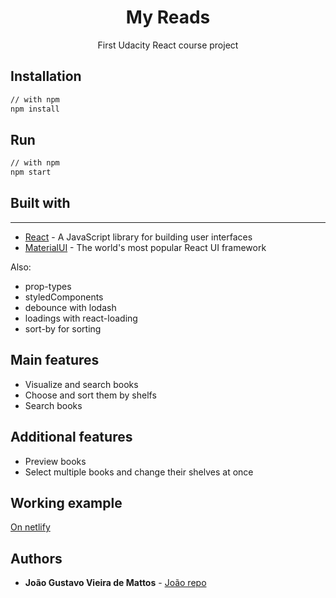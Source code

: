 <h1 align="center">My Reads</h1>

<div align="center">
First Udacity React course project
</div>

## Installation

```sh
// with npm
npm install
```

## Run

```sh
// with npm
npm start
```

## Built with

---

- [React](https://reactjs.org/) - A JavaScript library for building user interfaces
- [MaterialUI](https://material-ui.com/) - The world's most popular React UI framework

Also:

- prop-types
- styledComponents
- debounce with lodash
- loadings with react-loading
- sort-by for sorting

## Main features

- Visualize and search books
- Choose and sort them by shelfs
- Search books

## Additional features

- Preview books
- Select multiple books and change their shelves at once

## Working example

[On netlify](https://festive-swirles-358a66.netlify.com/)

## Authors

- **João Gustavo Vieira de Mattos** - [João repo](https://github.com/jgdemattos)
